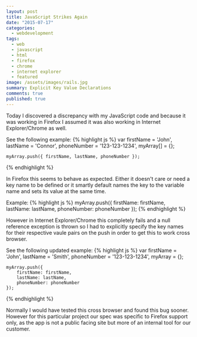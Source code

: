 ```yaml
---
layout: post
title: JavaScript Strikes Again
date: "2015-07-17"
categories: 
  - webdevelopment
tags: 
  - web
  - javascript
  - html
  - firefox
  - chrome
  - internet explorer
  - featured
image: /assets/images/rails.jpg
summary: Explicit Key Value Declarations
comments: true
published: true
---
```



Today I discovered a discrepancy  with my JavaScript code and because it was working in Firefox I assumed it was
also working in Internet Explorer/Chrome as well.

See the following example:
{% highlight js %}
var
	firstName = 'John',
	lastName = 'Connor',
	phoneNumber = '123-123-1234',
	myArray[] = {};
	
	myArray.push({ firstName, lastName, phoneNumber });
{% endhighlight %}
	
In Firefox this seems to behave as expected. Either it doesn't care or need a key name to be defined or it smartly default names the key to the variable name and sets its value at the same time.

Example:
{% highlight js %}
myArray.push({ firstName: firstName, lastName: lastName, phoneNumber: phoneNumber });
{% endhighlight %}
	
However in Internet Explorer/Chrome this completely fails and a null reference exception is thrown so I had to explicitly specify the key names for their respective vaule pairs on the push in order to get this to work cross browser.
	
See the following updated example:
{% highlight js %}
var
	firstName = 'John',
	lastName = 'Smith',
	phoneNumber = '123-123-1234',
	myArray = {};
	
	myArray.push({ 
		firstName: firstName, 
		lastName: lastName, 
		phoneNumber: phoneNumber
	});
{% endhighlight %}

Normally I would have tested this cross browser and found this bug sooner. However for this particular project our spec was 
specific to Firefox support only, as the app is not a public facing site but more of an internal tool for our customer.
